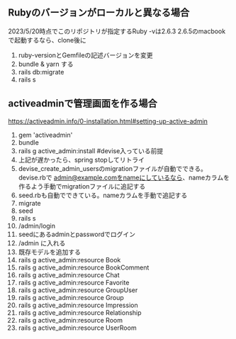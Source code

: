 ## Rubyのバージョンがローカルと異なる場合
2023/5/20時点でこのリポジトリが指定するRuby -vは2.6.3
2.6.5のmacbookで起動するなら、clone後に
1. ruby-versionとGemfileの記述バージョンを変更
2. bundle & yarn する
3. rails db:migrate
4. rails s

## activeadminで管理画面を作る場合
https://activeadmin.info/0-installation.html#setting-up-active-admin
1. gem 'activeadmin'
2. bundle
3. rails g active_admin:install #devise入っている前提
4. 上記が遅かったら、spring stopしてリトライ
5. devise_create_admin_usersのmigrationファイルが自動でできる。devise.rbで admin@example.comをnameにしているなら、nameカラムを作るよう手動でmigrationファイルに追記する
6. seed.rbも自動でできている。nameカラムを手動で追記する
7. migrate
8. seed
9. rails s
10. /admin/login
11. seedにあるadminとpasswordでログイン
12. /admin に入れる
13. 既存モデルを追加する
14. rails g active_admin:resource Book 
15. rails g active_admin:resource BookComment 
16. rails g active_admin:resource Chat
17. rails g active_admin:resource Favorite
18. rails g active_admin:resource GroupUser 
19. rails g active_admin:resource Group 
20. rails g active_admin:resource Impression 
21. rails g active_admin:resource Relationship 
22. rails g active_admin:resource Room 
23. rails g active_admin:resource UserRoom


